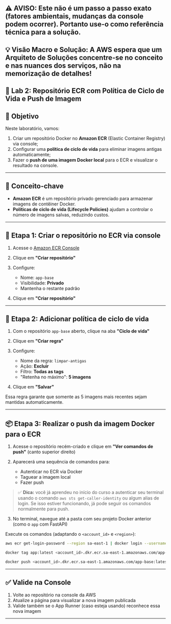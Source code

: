 
## ⚠️ AVISO: Este não é um passo a passo exato (fatores ambientais, mudanças da console podem ocorrer). Portanto use-o como referência técnica para a solução.
## 💡 Visão Macro e Solução: A AWS espera que um Arquiteto de Soluções concentre-se no conceito e nas nuances dos serviços, não na memorização de detalhes!
## 🧪 Lab 2: Repositório ECR com Política de Ciclo de Vida e Push de Imagem

## 🎯 Objetivo

Neste laboratório, vamos:

1. Criar um repositório Docker no **Amazon ECR** (Elastic Container Registry) via console;
2. Configurar uma **política de ciclo de vida** para eliminar imagens antigas automaticamente;
3. Fazer o **push de uma imagem Docker local** para o ECR e visualizar o resultado na console.

---

## 🧠 Conceito-chave

* **Amazon ECR** é um repositório privado gerenciado para armazenar imagens de contêiner Docker.
* **Políticas de ciclo de vida (Lifecycle Policies)** ajudam a controlar o número de imagens salvas, reduzindo custos.

---

## 🔧 Etapa 1: Criar o repositório no ECR via console

1. Acesse o [Amazon ECR Console](https://console.aws.amazon.com/ecr/repositories)
2. Clique em **"Criar repositório"**
3. Configure:

   * Nome: `app-base`
   * Visibilidade: **Privado**
   * Mantenha o restante padrão
4. Clique em **"Criar repositório"**

---

## 🧹 Etapa 2: Adicionar política de ciclo de vida

1. Com o repositório `app-base` aberto, clique na aba **"Ciclo de vida"**
2. Clique em **"Criar regra"**
3. Configure:

   * Nome da regra: `limpar-antigas`
   * Ação: **Excluir**
   * Filtro: **Todas as tags**
   * "Retenha no máximo": **5 imagens**
4. Clique em **"Salvar"**

Essa regra garante que somente as 5 imagens mais recentes sejam mantidas automaticamente.

---

## 📦 Etapa 3: Realizar o push da imagem Docker para o ECR

1. Acesse o repositório recém-criado e clique em **"Ver comandos de push"** (canto superior direito)
2. Aparecerá uma sequência de comandos para:

   * Autenticar no ECR via Docker
   * Taguear a imagem local
   * Fazer push

> ✅ **Dica:** você já aprendeu no início do curso a autenticar seu terminal usando o comando `aws sts get-caller-identity` ou algum alias de login. Se isso estiver funcionando, já pode seguir os comandos normalmente para push.

3. No terminal, navegue até a pasta com seu projeto Docker anterior (como o `app` com FastAPI)

Execute os comandos (adaptando o `<account_id>` e `<region>`):

```bash
aws ecr get-login-password --region sa-east-1 | docker login --username AWS --password-stdin <account_id>.dkr.ecr.sa-east-1.amazonaws.com

docker tag app:latest <account_id>.dkr.ecr.sa-east-1.amazonaws.com/app-base:latest

docker push <account_id>.dkr.ecr.sa-east-1.amazonaws.com/app-base:latest
```

---

## ✅ Valide na Console

1. Volte ao repositório na console da AWS
2. Atualize a página para visualizar a nova imagem publicada
3. Valide também se o App Runner (caso esteja usando) reconhece essa nova imagem

---
